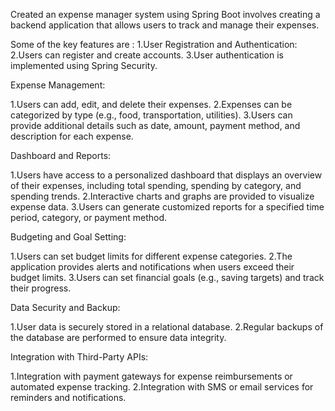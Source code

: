 Created an expense manager system using Spring Boot involves creating a backend application that allows users to track and manage their expenses.

Some of the key features are :
1.User Registration and Authentication:
2.Users can register and create accounts.
3.User authentication is implemented using Spring Security.

Expense Management:

1.Users can add, edit, and delete their expenses.
2.Expenses can be categorized by type (e.g., food, transportation, utilities).
3.Users can provide additional details such as date, amount, payment method, and description for each expense.

Dashboard and Reports:

1.Users have access to a personalized dashboard that displays an overview of their expenses, including total spending, spending by category, and spending trends.
2.Interactive charts and graphs are provided to visualize expense data.
3.Users can generate customized reports for a specified time period, category, or payment method.

Budgeting and Goal Setting:

1.Users can set budget limits for different expense categories.
2.The application provides alerts and notifications when users exceed their budget limits.
3.Users can set financial goals (e.g., saving targets) and track their progress.

Data Security and Backup:

1.User data is securely stored in a relational database.
2.Regular backups of the database are performed to ensure data integrity.

Integration with Third-Party APIs:

1.Integration with payment gateways for expense reimbursements or automated expense tracking.
2.Integration with SMS or email services for reminders and notifications.
